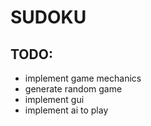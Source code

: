 # SUDOKU

## TODO:
-  implement game mechanics
  - generate random game
- implement gui
- implement ai to play
